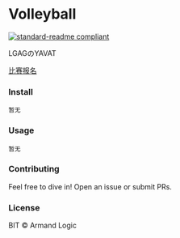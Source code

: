 # Volleyball
[![standard-readme compliant](https://img.shields.io/badge/readme%20style-standard-brightgreen.svg?style=flat-square)](https://github.com/RichardLitt/standard-readme)

LGAGのYAVAT

[比赛报名](赛事/Register.html)

### Install

```
暂无
```

### Usage

```
暂无
```

### Contributing

Feel free to dive in! Open an issue or submit PRs.

### License

BIT © Armand Logic
